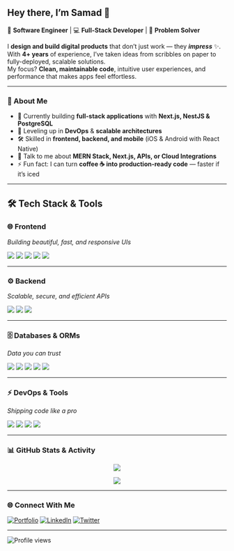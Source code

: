 ## Hey there, I’m Samad 👋

📱 **Software Engineer** | 💻 **Full-Stack Developer** | 🚀 **Problem Solver** 

I **design and build digital products** that don’t just work — they _**impress**_ ✨.  
With **4+ years** of experience, I’ve taken ideas from scribbles on paper to fully-deployed, scalable solutions.  
My focus? **Clean, maintainable code**, intuitive user experiences, and performance that makes apps feel effortless.  

---

### 🚀 About Me
- 🔭 Currently building **full-stack applications** with **Next.js, NestJS & PostgreSQL**
- 🌱 Leveling up in **DevOps** & **scalable architectures**
- 🛠 Skilled in **frontend, backend, and mobile** (iOS & Android with React Native)
- 💬 Talk to me about **MERN Stack, Next.js, APIs, or Cloud Integrations**
- ⚡ Fun fact: I can turn **coffee ☕ into production-ready code** — faster if it’s iced 

---

## 🛠 Tech Stack & Tools  


### 🌐 Frontend  
*Building beautiful, fast, and responsive UIs*  
<p align="left">
  <img src="https://img.shields.io/badge/React-20232A?style=for-the-badge&logo=react&logoColor=61DAFB" />
  <img src="https://img.shields.io/badge/Next.js-000000?style=for-the-badge&logo=nextdotjs&logoColor=white" />
  <img src="https://img.shields.io/badge/React_Native-20232A?style=for-the-badge&logo=react&logoColor=61DAFB" />
  <img src="https://img.shields.io/badge/Zustand-000000?style=for-the-badge&logo=zustand&logoColor=white" />
  <img src="https://img.shields.io/badge/Tailwind_CSS-38B2AC?style=for-the-badge&logo=tailwind-css&logoColor=white" />
</p>

---

### ⚙️ Backend  
*Scalable, secure, and efficient APIs*  
<p align="left">
  <img src="https://img.shields.io/badge/Node.js-339933?style=for-the-badge&logo=nodedotjs&logoColor=white" />
  <img src="https://img.shields.io/badge/NestJS-E0234E?style=for-the-badge&logo=nestjs&logoColor=white" />
  <img src="https://img.shields.io/badge/Express-000000?style=for-the-badge&logo=express&logoColor=white" />
</p>

---

### 🗄 Databases & ORMs  
*Data you can trust*  
<p align="left">
  <img src="https://img.shields.io/badge/MongoDB-47A248?style=for-the-badge&logo=mongodb&logoColor=white" />
  <img src="https://img.shields.io/badge/PostgreSQL-4169E1?style=for-the-badge&logo=postgresql&logoColor=white" />
  <img src="https://img.shields.io/badge/Prisma-2D3748?style=for-the-badge&logo=prisma&logoColor=white" />
  <img src="https://img.shields.io/badge/Drizzle-FFD43B?style=for-the-badge&logo=drizzle&logoColor=black" />
  <img src="https://img.shields.io/badge/Supabase-3FCF8E?style=for-the-badge&logo=supabase&logoColor=white" />
</p>

---

### ⚡ DevOps & Tools  
*Shipping code like a pro*  
<p align="left">
  <img src="https://img.shields.io/badge/Docker-2496ED?style=for-the-badge&logo=docker&logoColor=white" />
  <img src="https://img.shields.io/badge/JavaScript-F7DF1E?style=for-the-badge&logo=javascript&logoColor=black" />
  <img src="https://img.shields.io/badge/TypeScript-007ACC?style=for-the-badge&logo=typescript&logoColor=white" />
  <img src="https://img.shields.io/badge/Python-3776AB?style=for-the-badge&logo=python&logoColor=white" />
</p>


---

### 📊 GitHub Stats & Activity

<p align="center">
  <img src="https://github-readme-stats.vercel.app/api?username=thesamadazeez&show_icons=true&theme=tokyonight&count_private=true" />
</p>

<p align="center">
    <img src="https://github-readme-stats.vercel.app/api/top-langs/?username=thesamadazeez&layout=compact&theme=tokyonight" />
</p>

---

### 🌐 Connect With Me  
[![Portfolio](https://img.shields.io/badge/Portfolio-000?style=for-the-badge&logo=About.me&logoColor=white)](https://github.com/TheSamadAzeez) [![LinkedIn](https://img.shields.io/badge/LinkedIn-0077B5?style=for-the-badge&logo=linkedin&logoColor=white)](https://github.com/TheSamadAzeez) [![Twitter](https://img.shields.io/badge/Twitter-1DA1F2?style=for-the-badge&logo=twitter&logoColor=white)](https://github.com/TheSamadAzeez)  

---

![Profile views](https://komarev.com/ghpvc/?username=thesamadazeez&color=blue&style=flat-square)
